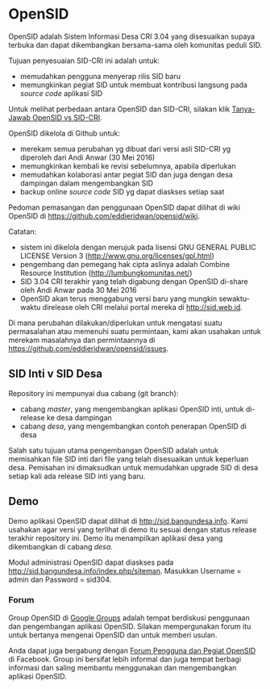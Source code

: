 # OpenSID
OpenSID adalah Sistem Informasi Desa CRI 3.04 yang disesuaikan supaya terbuka dan dapat dikembangkan bersama-sama oleh komunitas peduli SID.

Tujuan penyesuaian SID-CRI ini adalah untuk:
- memudahkan pengguna menyerap rilis SID baru
- memungkinkan pegiat SID untuk membuat kontribusi langsung pada _source code_ aplikasi SID

Untuk melihat perbedaan antara OpenSID dan SID-CRI, silakan klik [Tanya-Jawab OpenSID vs SID-CRI](Tanya-Jawab-OpenSID-vs-SID-CRI).

OpenSID dikelola di Github untuk:
- merekam semua perubahan yg dibuat dari versi asli SID-CRI yg diperoleh dari Andi Anwar (30 Mei 2016)
- memungkinkan kembali ke revisi sebelumnya, apabila diperlukan
- memudahkan kolaborasi antar pegiat SID dan juga dengan desa dampingan dalam mengembangkan SID
- backup online _source code_ SID yg dapat diaskses setiap saat

Pedoman pemasangan dan penggunaan OpenSID dapat dilihat di wiki OpenSID di https://github.com/eddieridwan/opensid/wiki.

Catatan:
- sistem ini dikelola dengan merujuk pada lisensi GNU GENERAL PUBLIC LICENSE Version 3 (http://www.gnu.org/licenses/gpl.html)
- pengembang dan pemegang hak cipta aslinya adalah Combine Resource Institution (http://lumbungkomunitas.net/)
- SID 3.04 CRI terakhir yang telah digabung dengan OpenSID di-share oleh Andi Anwar pada 30 Mei 2016
- OpenSID akan terus menggabung versi baru yang mungkin sewaktu-waktu direlease oleh CRI melalui portal mereka di http://sid.web.id.

Di mana perubahan dilakukan/diperlukan untuk mengatasi suatu permasalahan atau memenuhi suatu permintaan,
kami akan usahakan untuk merekam masalahnya dan permintaannya di https://github.com/eddieridwan/opensid/issues.

## SID Inti v SID Desa
Repository ini mempunyai dua cabang (git branch):
- cabang _master_, yang mengembangkan aplikasi OpenSID inti, untuk di-release ke desa dampingan
- cabang _desa_, yang mengembangkan contoh penerapan OpenSID di desa

Salah satu tujuan utama pengembangan OpenSID adalah untuk memisahkan file SID inti dari file yang telah disesuaikan untuk keperluan desa. Pemisahan ini dimaksudkan untuk memudahkan upgrade SID di desa setiap kali ada release SID inti yang baru.

## Demo
Demo aplikasi OpenSID dapat dilihat di http://sid.bangundesa.info. Kami usahakan agar versi yang terlihat di demo itu sesuai dengan status release terakhir repository ini. Demo itu menampilkan aplikasi desa yang dikembangkan di cabang _desa_.

Modul administrasi OpenSID dapat diaskses pada http://sid.bangundesa.info/index.php/siteman. Masukkan Username = admin dan Password = sid304.

### Forum

Group OpenSID di [Google Groups](https://groups.google.com/forum/?hl=id#!forum/opensid) adalah tempat berdiskusi penggunaan dan pengembangan aplikasi OpenSID. Silakan mempergunakan forum itu untuk bertanya mengenai OpenSID dan untuk memberi usulan. 

Anda dapat juga bergabung dengan [Forum Pengguna dan Pegiat OpenSID](https://www.facebook.com/groups/opensid) di Facebook. Group ini bersifat lebih informal dan juga tempat berbagi informasi dan saling membantu menggunakan dan mengembangkan aplikasi OpenSID.
